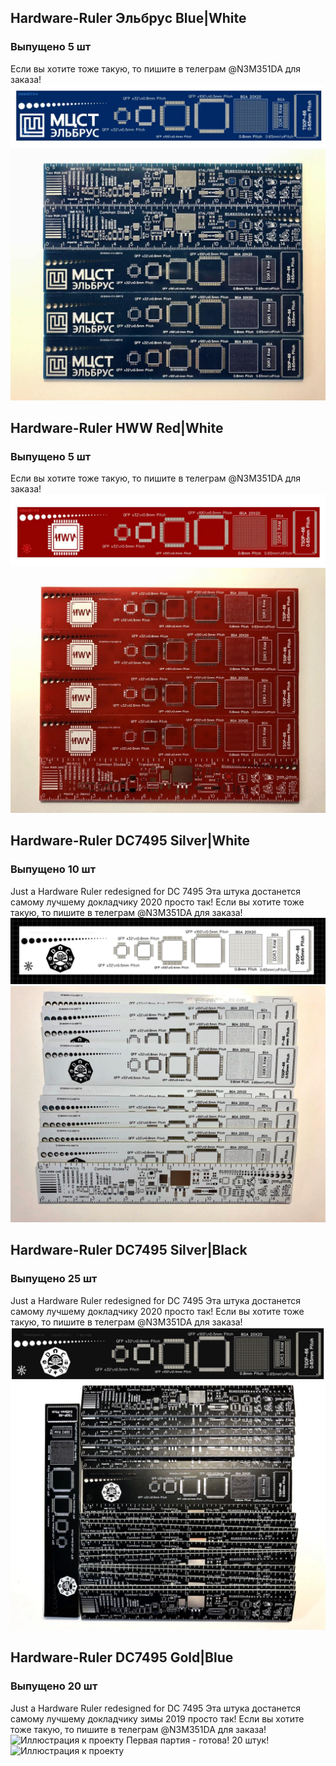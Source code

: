## Hardware-Ruler Эльбрус Blue|White
### Выпущено 5 шт
Если вы хотите тоже такую, то пишите в телеграм @N3M351DA для заказа!
![Иллюстрация к проекту](https://github.com/n3m351d4/Hardware-Ruler/blob/master/elbrus/%D0%A1%D0%BD%D0%B8%D0%BC%D0%BE%D0%BA1.JPG)
![Иллюстрация к проекту](https://github.com/n3m351d4/Hardware-Ruler/blob/master/elbrus/photo_2020-09-05_23-54-03.jpg)

## Hardware-Ruler HWW Red|White
### Выпущено 5 шт
Если вы хотите тоже такую, то пишите в телеграм @N3M351DA для заказа!
![Иллюстрация к проекту](https://github.com/n3m351d4/Hardware-Ruler/blob/master/HWW/%D0%A1%D0%BD%D0%B8%D0%BC%D0%BE%D0%BA1.JPG)
![Иллюстрация к проекту](https://github.com/n3m351d4/Hardware-Ruler/blob/master/HWW/photo_2020-09-05_23-47-53.jpg)

## Hardware-Ruler DC7495 Silver|White
### Выпущено 10 шт
Just a Hardware Ruler redesigned for DC 7495
Эта штука достанется самому лучшему докладчику 2020 просто так!
Если вы хотите тоже такую, то пишите в телеграм @N3M351DA для заказа!
![Иллюстрация к проекту](https://github.com/n3m351d4/Hardware-Ruler/blob/master/DC7495WhiteEd/%D0%A1%D0%BD%D0%B8%D0%BC%D0%BE%D0%BA.JPG)
![Иллюстрация к проекту](https://github.com/n3m351d4/Hardware-Ruler/blob/master/DC7495WhiteEd/photo_2020-08-08_16-42-48.jpg)

## Hardware-Ruler DC7495 Silver|Black
### Выпущено 25 шт
Just a Hardware Ruler redesigned for DC 7495
Эта штука достанется самому лучшему докладчику 2020 просто так!
Если вы хотите тоже такую, то пишите в телеграм @N3M351DA для заказа!
![Иллюстрация к проекту](https://github.com/n3m351d4/Hardware-Ruler/blob/master/DC7495BlackEd/%D0%A1%D0%BD%D0%B8%D0%BC%D0%BE%D0%BA.JPG)
![Иллюстрация к проекту](https://github.com/n3m351d4/Hardware-Ruler/blob/master/DC7495BlackEd/photo_2020-08-08_16-27-06.jpg)


## Hardware-Ruler DC7495 Gold|Blue
### Выпущено 20 шт
Just a Hardware Ruler redesigned for DC 7495
Эта штука достанется самому лучшему докладчику зимы 2019 просто так!
Если вы хотите тоже такую, то пишите в телеграм @N3M351DA для заказа!
![Иллюстрация к проекту](https://pp.userapi.com/c849036/v849036716/f6d84/jCq273c9RWk.jpg)
Первая партия - готова! 20 штук!
![Иллюстрация к проекту](https://pp.userapi.com/c851332/v851332560/b0a5f/p5p9laC-RQ0.jpg)

